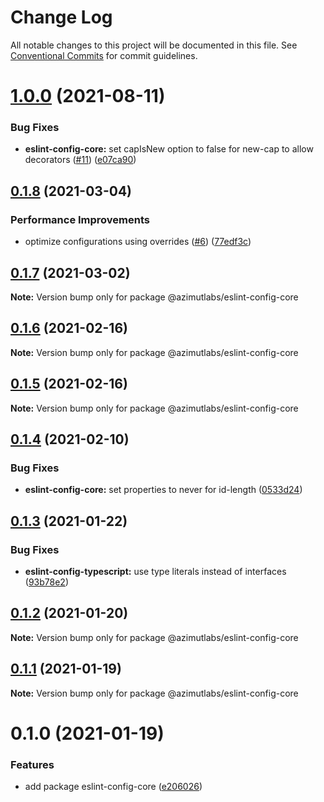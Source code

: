 # Change Log

All notable changes to this project will be documented in this file.
See [Conventional Commits](https://conventionalcommits.org) for commit guidelines.

# [1.0.0](https://github.com/azimutlabs/eslint/compare/@azimutlabs/eslint-config-core@0.1.8...@azimutlabs/eslint-config-core@1.0.0) (2021-08-11)


### Bug Fixes

* **eslint-config-core:** set capIsNew option to false for new-cap to allow decorators ([#11](https://github.com/azimutlabs/eslint/issues/11)) ([e07ca90](https://github.com/azimutlabs/eslint/commit/e07ca90509c43fbe835a2a41f4f444329daab5aa))





## [0.1.8](https://github.com/azimutlabs/eslint/compare/@azimutlabs/eslint-config-core@0.1.7...@azimutlabs/eslint-config-core@0.1.8) (2021-03-04)


### Performance Improvements

* optimize configurations using overrides ([#6](https://github.com/azimutlabs/eslint/issues/6)) ([77edf3c](https://github.com/azimutlabs/eslint/commit/77edf3cfe33e2afb499c5fd26813a0e09dafd110))





## [0.1.7](https://github.com/azimutlabs/eslint/compare/@azimutlabs/eslint-config-core@0.1.6...@azimutlabs/eslint-config-core@0.1.7) (2021-03-02)

**Note:** Version bump only for package @azimutlabs/eslint-config-core





## [0.1.6](https://github.com/azimutlabs/eslint/compare/@azimutlabs/eslint-config-core@0.1.5...@azimutlabs/eslint-config-core@0.1.6) (2021-02-16)

**Note:** Version bump only for package @azimutlabs/eslint-config-core





## [0.1.5](https://github.com/azimutlabs/eslint/compare/@azimutlabs/eslint-config-core@0.1.4...@azimutlabs/eslint-config-core@0.1.5) (2021-02-16)

**Note:** Version bump only for package @azimutlabs/eslint-config-core





## [0.1.4](https://github.com/azimutlabs/eslint/compare/@azimutlabs/eslint-config-core@0.1.3...@azimutlabs/eslint-config-core@0.1.4) (2021-02-10)


### Bug Fixes

* **eslint-config-core:** set properties to never for id-length ([0533d24](https://github.com/azimutlabs/eslint/commit/0533d241440888470ed5d06cf9e2b6c234547f5d))





## [0.1.3](https://github.com/azimutlabs/eslint/compare/@azimutlabs/eslint-config-core@0.1.2...@azimutlabs/eslint-config-core@0.1.3) (2021-01-22)


### Bug Fixes

* **eslint-config-typescript:** use type literals instead of interfaces ([93b78e2](https://github.com/azimutlabs/eslint/commit/93b78e2ebd5486386edb0390015e623b7f2f6e0f))





## [0.1.2](https://github.com/azimutlabs/eslint/compare/@azimutlabs/eslint-config-core@0.1.1...@azimutlabs/eslint-config-core@0.1.2) (2021-01-20)

**Note:** Version bump only for package @azimutlabs/eslint-config-core





## [0.1.1](https://github.com/azimutlabs/eslint/compare/@azimutlabs/eslint-config-core@0.1.0...@azimutlabs/eslint-config-core@0.1.1) (2021-01-19)

**Note:** Version bump only for package @azimutlabs/eslint-config-core





# 0.1.0 (2021-01-19)


### Features

* add package eslint-config-core ([e206026](https://github.com/azimutlabs/eslint/commit/e206026b14b686615bd3dd3f2a5a25b6f8836004))
